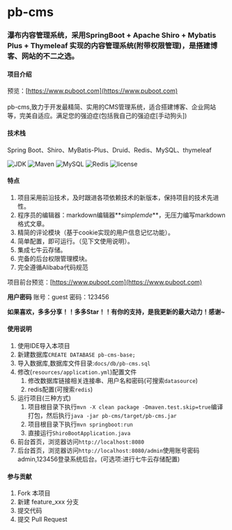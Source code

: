 # pb-cms
### 瀑布内容管理系统，采用SpringBoot + Apache Shiro + Mybatis Plus + Thymeleaf 实现的内容管理系统(附带权限管理)，是搭建博客、网站的不二之选。

#### 项目介绍
预览：[https://www.puboot.com](https://www.puboot.com)<br/><br/>
pb-cms,致力于开发最精简、实用的CMS管理系统，适合搭建博客、企业网站等，完美自适应。满足您的强迫症(包括我自己的强迫症[手动狗头])<br/>
#### 技术栈
Spring Boot、Shiro、MyBatis-Plus、Druid、Redis、MySQL、thymeleaf<br/>

![JDK](https://img.shields.io/badge/JDK-1.8-green.svg)
![Maven](https://img.shields.io/badge/Maven-3.3.9-green.svg)
![MySQL](https://img.shields.io/badge/MySQL-5.7-green.svg)
![Redis](https://img.shields.io/badge/Redis-3.0.503-green.svg)
![license](https://img.shields.io/badge/license-MIT-yellow.svg)

#### 特点

1. 项目采用前沿技术，及时跟进各项依赖技术的新版本，保持项目的技术先进性。
2. 程序员的编辑器：markdown编辑器**_simplemde_**，无压力编写markdown格式文章。
3. 精简的评论模块（基于cookie实现的用户信息记忆功能）。
4. 简单配置，即可运行。（见下文使用说明）。
5. 集成七牛云存储。
6. 完备的后台权限管理模块。
7. 完全遵循Alibaba代码规范

项目前台预览：[https://www.puboot.com](https://www.puboot.com)<br/>

**用户密码**
账号：guest 密码：123456<br/>

**如果喜欢，多多分享！！多多Star！！有你的支持，是我更新的最大动力！感谢~**


#### 使用说明

1. 使用IDE导入本项目
2. 新建数据库`CREATE DATABASE pb-cms-base;`
3. 导入数据库,数据库文件目录:`docs/db/pb-cms.sql`
4. 修改(`resources/application.yml`)配置文件
   1. 修改数据库链接相关连接串、用户名和密码(可搜索`datasource`)
   2. redis配置(可搜索`redis`)
5. 运行项目(三种方式)
   1. 项目根目录下执行`mvn -X clean package -Dmaven.test.skip=true`编译打包，然后执行`java -jar pb-cms/target/pb-cms.jar`
   2. 项目根目录下执行`mvn springboot:run`
   3. 直接运行`ShiroBootApplication.java`
6. 前台首页，浏览器访问`http://localhost:8080`
7. 后台首页，浏览器访问`http://localhost:8080/admin`使用账号密码admin,123456登录系统后台。(可选项:进行七牛云存储配置)



#### 参与贡献

1. Fork 本项目
2. 新建 feature_xxx 分支
3. 提交代码
4. 提交 Pull Request



